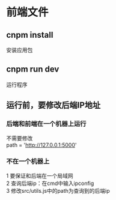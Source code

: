 # 前端文件

## cnpm install
安装应用包
## cnpm run dev
运行程序

## 运行前，要修改后端IP地址
### 后端和前端在一个机器上运行
  不需要修改  
  path = 'http://127.0.0.1:5000'
### 不在一个机器上
  1 要保证和后端在一个局域网  
  2 查询后端ip：在cmd中输入ipconfig  
  3 修改src/utils.js中的path为查询到的后端ip
